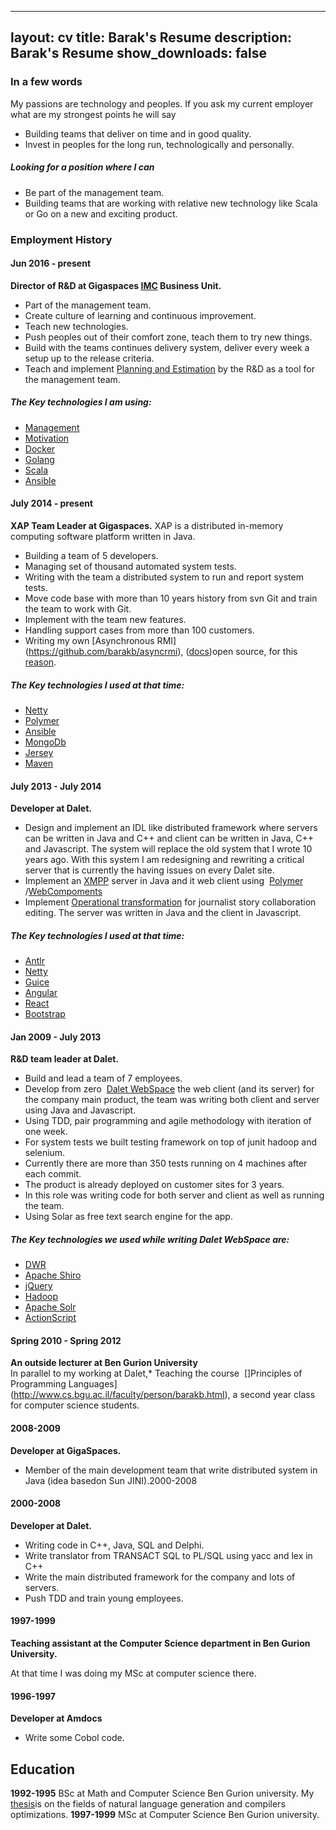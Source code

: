 
---
layout: cv
title: Barak's Resume
description: Barak's Resume 
show_downloads: false
---

### In a few words 
My passions are technology and peoples.
If you ask my current employer what are my strongest points he will say

* Building teams that deliver on time and in good quality.
* Invest in peoples for the long run, technologically and personally.

##### Looking for a position where I can 

* Be part of the management team.
* Building teams that are working with relative new technology like Scala or Go on a new and exciting product.

### Employment History 

#### Jun 2016 - present 
**Director of R&D at ​Gigaspaces [IMC](http://www.gigaspaces.com/imc) Business Unit​.** 

* Part of the management team.
* Create culture of learning and continuous improvement.
* Teach new technologies.
* Push peoples out of their comfort zone, teach them to try new things.
* Build with the teams continues delivery system, deliver every week a setup up to the release criteria.
* Teach and implement ​[Planning and Estimation](https://www.amazon.com/exec/obidos/ASIN/0131479415/mountaingoats-20)​ by the R&D as a tool for the management team.

##### The Key technologies I am using: 
* [Management](https://www.amazon.com/Peter-F.-Drucker/e/B000AP61TE)
* [Motivation](https://www.amazon.com/Drive-Surprising-Truth-About-Motivates/dp/1594484805)
* [Docker](https://www.docker.com/)
* [Golang](https://golang.org/)
* [Scala](https://www.scala-lang.org/)
* [Ansible](https://www.ansible.com/)

#### July 2014 - present 
**XAP Team Leader at Gigaspaces.** 
XAP is a distributed in-memory computing software platform written in Java.
* Building a team of 5 developers.
* Managing set of thousand automated system tests.
* Writing with the team a distributed system to run and report system tests.
* Move code base with more than 10 years history from svn Git and train the team to work with Git.
* Implement with the team new features.
* Handling support cases from more than 100 customers.
* Writing my own [Asynchronous RMI]​(https://github.com/barakb/asyncrmi), ([docs](http://barakb.github.io/asyncrmi/docs/index.html))​ open source, for this ​[reason​](http://barakb.github.io/asyncrmi/docs/why-did-i-start-this-project.html).

##### The Key technologies I used at that time: 
* [Netty](http://netty.io/)
* [Polymer](https://www.polymer-project.org/)
* [Ansible](https://www.ansible.com/)
* [MongoDb](https://www.mongodb.com/)
* [Jersey](https://jersey.java.net/)
* [Maven](https://maven.apache.org/)

#### July 2013 - July 2014 
**Developer at Dalet.** 
* Design and implement an IDL like distributed framework where servers can be written in Java and C++ and client can be written in Java, C++ and Javascript.
The system will replace the old system that I wrote 10 years ago. With this system I am redesigning and rewriting a critical server that is currently the having issues on every Dalet site.
* Implement an ​[XMPP](http://xmpp.org/)​ server in Java and it web client using ​ [Polymer](https://www.polymer-project.org/)​/[WebCompoments](http://webcomponents.org/)
* Implement ​[Operational transformation​](https://en.wikipedia.org/wiki/Operational_transformation) for journalist story collaboration editing. The server was written in Java and the client in Javascript.

##### The Key technologies I used at that time: 
* [Antlr](http://www.antlr.org/)
* [Netty](http://netty.io/)
* [Guice](https://github.com/google/guice)
* [Angular](https://angularjs.org/)
* [React](http://facebook.github.io/react/)
* [Bootstrap](http://getbootstrap.com/)
 
#### Jan 2009 - July 2013 
**R&D team leader at Dalet.** 

* Build and lead a team of 7 employees.
* Develop from zero ​ [Dalet WebSpace](http://www.dalet.com/modules/webspace)​ the web client (and its server) for the company main product, the team was writing both client and server using Java and Javascript.
* Using TDD, pair programming and agile methodology with iteration of one week.
* For system tests we built testing framework on top of junit hadoop and selenium.
* Currently there are more than 350 tests running on 4 machines after each commit.
* The product is already deployed on customer sites for 3 years.
* In this role was writing code for both server and client as well as running the team.
* Using Solar as free text search engine for the app.

##### The Key technologies we used while writing Dalet WebSpace are: 
* [DWR](http://directwebremoting.org/dwr/index.html)
* [Apache Shiro](http://shiro.apache.org/)
* [jQuery](https://jquery.com/)
* [Hadoop](https://hadoop.apache.org/)
* [Apache Solr](http://lucene.apache.org/solr/)
* [ActionScript](http://www.adobe.com/devnet/actionscript.html)

#### Spring 2010 - Spring 2012 
**An outside lecturer at Ben Gurion University**  
In parallel to my working at Dalet,* Teaching the course ​ []Principles of Programming Languages](http://www.cs.bgu.ac.il/faculty/person/barakb.html)​ , a second year class for computer science students.

#### 2008-2009 
**Developer at GigaSpaces.** 

* Member of the main development team that write distributed system in Java (idea basedon Sun JINI).2000-2008 

#### 2000-2008 
**Developer at Dalet.** 

* Writing code in C++, Java, SQL and Delphi.
* Write translator from TRANSACT SQL to PL/SQL using yacc and lex in C++
* Write the main distributed framework for the company and lots of servers.
* Push TDD and train young employees.

#### 1997-1999  
**Teaching assistant at the Computer Science department in Ben Gurion University.**

At that time I was doing my MSc at computer science there.
 
#### 1996-1997 
**Developer at Amdocs** 

* Write some Cobol code.

## Education 

**1992-1995** BSc at Math and Computer Science Ben Gurion university. 
My [thesis](https://github.com/barakb/The-Compilation-Of-Functional-Unification-Based-Language/raw/master/TheCompilationOfFunctionalUnificationBasedLanguage.pdf)​ is on the fields of natural language generation and compilers optimizations.
**1997-1999** MSc at Computer Science Ben Gurion university.
 
